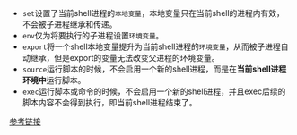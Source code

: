 

- `set`设置了当前shell进程的`本地变量`，本地变量只在当前shell的进程内有效，不会被子进程继承和传递。
- `env`仅为将要执行的子进程设置`环境变量`。
- `export`将一个shell本地变量提升为当前shell进程的`环境变量`，从而被子进程自动继承，但是export的变量无法改变父进程的环境变量。
- `source`运行脚本的时候，不会启用一个新的shell进程，而是在**当前shell进程环境中**运行脚本。
- `exec`运行脚本或命令的时候，不会启用一个新的shell进程，并且exec后续的脚本内容不会得到执行，即当前shell进程结束了。



[参考链接](https://segmentfault.com/a/1190000013356532)